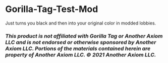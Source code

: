 # Gorilla-Tag-Test-Mod
Just turns you black and then into your original color in modded lobbies.

### <i>This product is not affiliated with Gorilla Tag or Another Axiom LLC and is not endorsed or otherwise sponsored by Another Axiom LLC. Portions of the materials contained herein are property of Another Axiom LLC. © 2021 Another Axiom LLC.</i>
